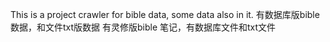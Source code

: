 This is a project crawler for bible data, some data also in it.
有数据库版bible数据，和文件txt版数据
有灵修版bible 笔记，有数据库文件和txt文件